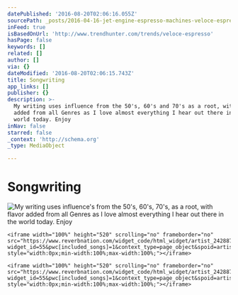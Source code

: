 ```yaml
---
datePublished: '2016-08-20T02:06:16.055Z'
sourcePath: _posts/2016-04-16-jet-engine-espresso-machines-veloce-espresso.md
inFeed: true
isBasedOnUrl: 'http://www.trendhunter.com/trends/veloce-espresso'
hasPage: false
keywords: []
related: []
author: []
via: {}
dateModified: '2016-08-20T02:06:15.743Z'
title: Songwriting
app_links: []
publisher: {}
description: >-
  My writing uses influence from the 50's, 60's and 70's as a root, with flavor
  added from all Genres as I love almost everything I hear out there in the
  world today. Enjoy
inNav: false
starred: false
_context: 'http://schema.org'
_type: MediaObject

---
```

# Songwriting
![My writing uses influence's from the 50's, 60's, 70's, as a root, with flavor added from all Genres as I love almost everything I hear out there in the world today. Enjoy](https://the-grid-user-content.s3-us-west-2.amazonaws.com/c079211e-d023-4ec3-a04d-a32e58d5e51b.jpg)

    <iframe width="100%" height="520" scrolling="no" frameborder="no" src="https://www.reverbnation.com/widget_code/html_widget/artist_2428874?widget_id=55&pwc[included_songs]=1&context_type=page_object&spoid=artist_2428874&pwc[branded]=1" style="width:0px;min-width:100%;max-width:100%;"></iframe> 

    <iframe width="100%" height="520" scrolling="no" frameborder="no" src="https://www.reverbnation.com/widget_code/html_widget/artist_2428874?widget_id=55&pwc[included_songs]=1&context_type=page_object&spoid=artist_2428874&pwc[branded]=1" style="width:0px;min-width:100%;max-width:100%;"></iframe>